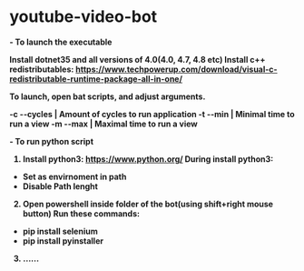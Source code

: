 # youtube-video-bot

<b>- To launch the executable<b>

Install dotnet35 and all versions of 4.0(4.0, 4.7, 4.8 etc)
Install c++ redistributables: https://www.techpowerup.com/download/visual-c-redistributable-runtime-package-all-in-one/

To launch, open bat scripts, and adjust arguments.

-c  --cycles  | Amount of cycles to run application
-t  --min     | Minimal time to run a view
-m  --max     | Maximal time to run a view

<b>- To run python script<b>

1. Install python3: https://www.python.org/
During install python3:
- Set as envirnoment in path
- Disable Path lenght

2. Open powershell inside folder of the bot(using shift+right mouse button)
Run these commands:
- pip install selenium
- pip install pyinstaller

3. ......
